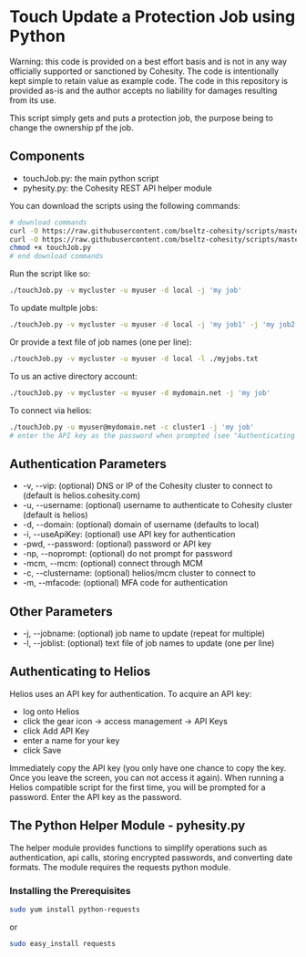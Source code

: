 # Touch Update a Protection Job using Python

Warning: this code is provided on a best effort basis and is not in any way officially supported or sanctioned by Cohesity. The code is intentionally kept simple to retain value as example code. The code in this repository is provided as-is and the author accepts no liability for damages resulting from its use.

This script simply gets and puts a protection job, the purpose being to change the ownership pf the job.

## Components

* touchJob.py: the main python script
* pyhesity.py: the Cohesity REST API helper module

You can download the scripts using the following commands:

```bash
# download commands
curl -O https://raw.githubusercontent.com/bseltz-cohesity/scripts/master/python/touchJob/touchJob.py
curl -O https://raw.githubusercontent.com/bseltz-cohesity/scripts/master/python/pyhesity.py
chmod +x touchJob.py
# end download commands
```

Run the script like so:

```bash
./touchJob.py -v mycluster -u myuser -d local -j 'my job' 
```

To update multple jobs:

```bash
./touchJob.py -v mycluster -u myuser -d local -j 'my job1' -j 'my job2' 
```

Or provide a text file of job names (one per line):

```bash
./touchJob.py -v mycluster -u myuser -d local -l ./myjobs.txt 
```

To us an active directory account:

```bash
./touchJob.py -v mycluster -u myuser -d mydomain.net -j 'my job' 
```

To connect via helios:

```bash
./touchJob.py -u myuser@mydomain.net -c cluster1 -j 'my job'
# enter the API key as the password when prompted (see "Authenticating to Helios" below)
```

## Authentication Parameters

* -v, --vip: (optional) DNS or IP of the Cohesity cluster to connect to (default is helios.cohesity.com)
* -u, --username: (optional) username to authenticate to Cohesity cluster (default is helios)
* -d, --domain: (optional) domain of username (defaults to local)
* -i, --useApiKey: (optional) use API key for authentication
* -pwd, --password: (optional) password or API key
* -np, --noprompt: (optional) do not prompt for password
* -mcm, --mcm: (optional) connect through MCM
* -c, --clustername: (optional) helios/mcm cluster to connect to
* -m, --mfacode: (optional) MFA code for authentication

## Other Parameters

* -j, --jobname: (optional) job name to update (repeat for multiple)
* -l, --joblist: (optional) text file of job names to update (one per line)

## Authenticating to Helios

Helios uses an API key for authentication. To acquire an API key:

* log onto Helios
* click the gear icon -> access management -> API Keys
* click Add API Key
* enter a name for your key
* click Save

Immediately copy the API key (you only have one chance to copy the key. Once you leave the screen, you can not access it again). When running a Helios compatible script for the first time, you will be prompted for a password. Enter the API key as the password.

## The Python Helper Module - pyhesity.py

The helper module provides functions to simplify operations such as authentication, api calls, storing encrypted passwords, and converting date formats. The module requires the requests python module.

### Installing the Prerequisites

```bash
sudo yum install python-requests
```

or

```bash
sudo easy_install requests
```
